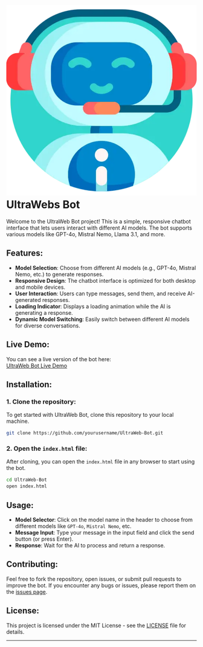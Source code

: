 # ![UltraWebs Icon](bot.webp) UltraWebs Bot

Welcome to the UltraWeb Bot project! This is a simple, responsive chatbot interface that lets users interact with different AI models. The bot supports various models like GPT-4o, Mistral Nemo, Llama 3.1, and more.

## Features:
- **Model Selection**: Choose from different AI models (e.g., GPT-4o, Mistral Nemo, etc.) to generate responses.
- **Responsive Design**: The chatbot interface is optimized for both desktop and mobile devices.
- **User Interaction**: Users can type messages, send them, and receive AI-generated responses.
- **Loading Indicator**: Displays a loading animation while the AI is generating a response.
- **Dynamic Model Switching**: Easily switch between different AI models for diverse conversations.
  
## Live Demo:
You can see a live version of the bot here:  
[UltraWeb Bot Live Demo](https://ultrawebs.github.io/Bot/)

## Installation:

### 1. Clone the repository:
To get started with UltraWeb Bot, clone this repository to your local machine.

```bash
git clone https://github.com/yourusername/UltraWeb-Bot.git
```

### 2. Open the `index.html` file:
After cloning, you can open the `index.html` file in any browser to start using the bot.

```bash
cd UltraWeb-Bot
open index.html
```

## Usage:

- **Model Selector**: Click on the model name in the header to choose from different models like `GPT-4o`, `Mistral Nemo`, etc.
- **Message Input**: Type your message in the input field and click the send button (or press Enter).
- **Response**: Wait for the AI to process and return a response.

## Contributing:
Feel free to fork the repository, open issues, or submit pull requests to improve the bot. If you encounter any bugs or issues, please report them on the [issues page](https://github.com/Ultrawebs/UltraWeb-Bot/issues).

## License:
This project is licensed under the MIT License - see the [LICENSE](LICENSE) file for details.

---
